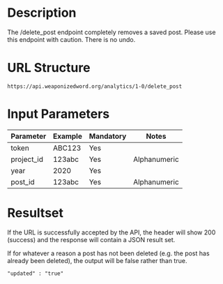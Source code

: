 # Description
The /delete_post endpoint completely removes a saved post. Please use this endpoint with caution. There is no undo.

# URL Structure
```
https://api.weaponizedword.org/analytics/1-0/delete_post
```

# Input Parameters
<table>
  <thead>
  <tr>
    <th>Parameter</th>
    <th>Example</th>
    <th>Mandatory</th>
    <th>Notes</th>
  </tr>
  </thead>
  <tbody>
  <tr>
    <td>token</td>
    <td>ABC123</td>
    <td>Yes</td>
    <td></td>
  </tr>
  <tr>
    <td>project_id</td>
    <td>123abc</td>
    <td>Yes</td>
    <td>Alphanumeric</td>
  </tr>
  <tr>
    <td>year</td>
    <td>2020</td>
    <td>Yes</td>
    <td></td>
  </tr>
  <tr>
    <td>post_id</td>
    <td>123abc</td>
    <td>Yes</td>
    <td>Alphanumeric</td>
  </tr>
  </tbody>
</table>

# Resultset
If the URL is successfully accepted by the API, the header will show 200 (success) and the response will contain a JSON result set.

If for whatever a reason a post has not been deleted (e.g. the post has already been deleted), the output will be false rather than true.

```
"updated" : "true"
```
